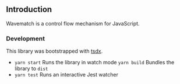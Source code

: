 ## Introduction

Wavematch is a control flow mechanism for JavaScript.

### Development

This library was bootstrapped with [tsdx](github.com/jaredpalmer/tsdx).

- `yarn start` Runs the library in watch mode `yarn build` Bundles the library to `dist`
- `yarn test` Runs an interactive Jest watcher

